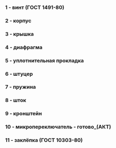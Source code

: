 ### 1 - винт (ГОСТ 1491-80)
### 2 - корпус
### 3 - крышка
### 4 - диафрагма
### 5 - уплотнительная прокладка
### 6 - штуцер
### 7 - пружина
### 8 - шток
### 9 - кронштейн
### 10 - микропереключатель - готово_(АКТ)
### 11 - заклёпка (ГОСТ 10303-80)
